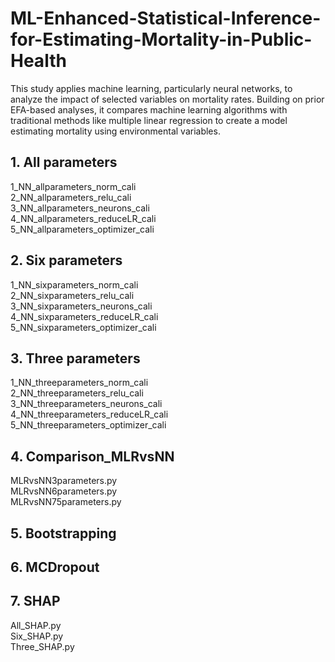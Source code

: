# ML-Enhanced-Statistical-Inference-for-Estimating-Mortality-in-Public-Health
This study applies machine learning, particularly neural networks, to analyze the impact of selected variables on mortality rates. Building on prior EFA-based analyses, it compares machine learning algorithms with traditional methods like multiple linear regression to create a model estimating mortality using environmental variables.

## 1. All parameters  
1_NN_allparameters_norm_cali  
2_NN_allparameters_relu_cali  
3_NN_allparameters_neurons_cali  
4_NN_allparameters_reduceLR_cali  
5_NN_allparameters_optimizer_cali  

## 2. Six parameters  
1_NN_sixparameters_norm_cali  
2_NN_sixparameters_relu_cali  
3_NN_sixparameters_neurons_cali  
4_NN_sixparameters_reduceLR_cali  
5_NN_sixparameters_optimizer_cali  

## 3. Three parameters  
1_NN_threeparameters_norm_cali  
2_NN_threeparameters_relu_cali  
3_NN_threeparameters_neurons_cali  
4_NN_threeparameters_reduceLR_cali  
5_NN_threeparameters_optimizer_cali  

## 4. Comparison_MLRvsNN  
MLRvsNN3parameters.py  
MLRvsNN6parameters.py  
MLRvsNN75parameters.py  

## 5. Bootstrapping  

## 6. MCDropout  

## 7. SHAP  
All_SHAP.py  
Six_SHAP.py  
Three_SHAP.py  
